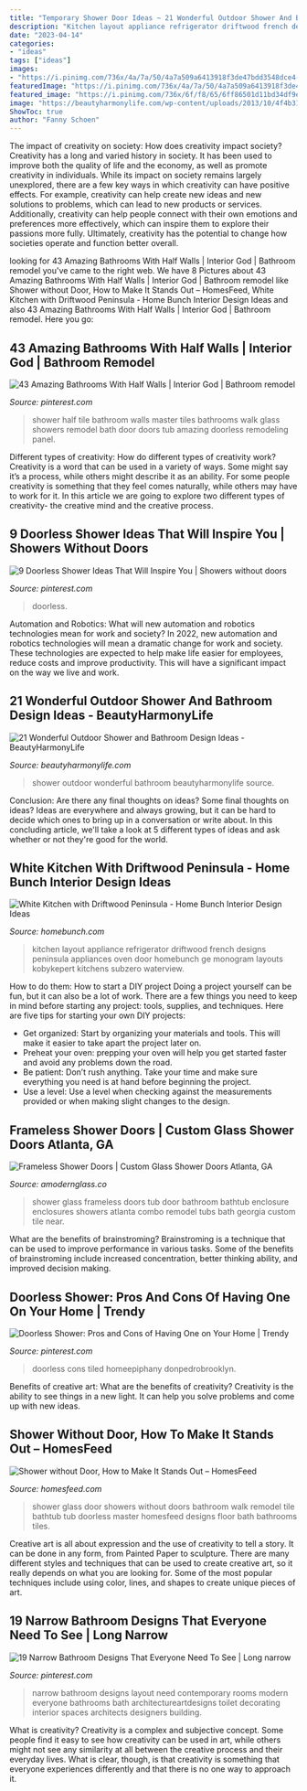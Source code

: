 ```yaml
---
title: "Temporary Shower Door Ideas ~ 21 Wonderful Outdoor Shower And Bathroom Design Ideas"
description: "Kitchen layout appliance refrigerator driftwood french designs peninsula appliances oven door homebunch ge monogram layouts kobykepert kitchens subzero waterview"
date: "2023-04-14"
categories:
- "ideas"
tags: ["ideas"]
images:
- "https://i.pinimg.com/736x/4a/7a/50/4a7a509a6413918f3de47bdd3548dce4--tile-showers-shower-tiles.jpg"
featuredImage: "https://i.pinimg.com/736x/4a/7a/50/4a7a509a6413918f3de47bdd3548dce4--tile-showers-shower-tiles.jpg"
featured_image: "https://i.pinimg.com/736x/6f/f8/65/6ff86501d11bd34df9ec74f51620baca.jpg"
image: "https://beautyharmonylife.com/wp-content/uploads/2013/10/4f4b317fb94ab.jpg"
ShowToc: true
author: "Fanny Schoen"
---
```



The impact of creativity on society: How does creativity impact society?
Creativity has a long and varied history in society. It has been used to improve both the quality of life and the economy, as well as promote creativity in individuals. While its impact on society remains largely unexplored, there are a few key ways in which creativity can have positive effects. For example, creativity can help create new ideas and new solutions to problems, which can lead to new products or services. Additionally, creativity can help people connect with their own emotions and preferences more effectively, which can inspire them to explore their passions more fully. Ultimately, creativity has the potential to change how societies operate and function better overall.

	

		
looking for 43 Amazing Bathrooms With Half Walls | Interior God | Bathroom remodel you've came to the right web. We have 8 Pictures about 43 Amazing Bathrooms With Half Walls | Interior God | Bathroom remodel like Shower without Door, How to Make It Stands Out – HomesFeed, White Kitchen with Driftwood Peninsula - Home Bunch Interior Design Ideas and also 43 Amazing Bathrooms With Half Walls | Interior God | Bathroom remodel. Here you go:
		
    
## 43 Amazing Bathrooms With Half Walls | Interior God | Bathroom Remodel

<img loading=lazy src="https://i.pinimg.com/736x/4a/7a/50/4a7a509a6413918f3de47bdd3548dce4--tile-showers-shower-tiles.jpg" onerror="this.onerror=null;this.src='https://tse4.mm.bing.net/th?id=OIP.uEsbn5SGB_XEtr1dtejrSwHaMa&amp;pid=15.1';" alt="43 Amazing Bathrooms With Half Walls | Interior God | Bathroom remodel">

_Source: pinterest.com_

>shower half tile bathroom walls master tiles bathrooms walk glass showers remodel bath door doors tub amazing doorless remodeling panel. 

	

Different types of creativity: How do different types of creativity work?
Creativity is a word that can be used in a variety of ways. Some might say it’s a process, while others might describe it as an ability. For some people creativity is something that they feel comes naturally, while others may have to work for it. In this article we are going to explore two different types of creativity- the creative mind and the creative process.

    
## 9 Doorless Shower Ideas That Will Inspire You | Showers Without Doors

<img loading=lazy src="https://i.pinimg.com/736x/74/fc/ac/74fcacbe73479c4daddf55a4dfd6ad4f.jpg" onerror="this.onerror=null;this.src='https://tse3.mm.bing.net/th?id=OIP.ml3c0fUnIkP2IU6AZeLXBgHaLI&amp;pid=15.1';" alt="9 Doorless Shower Ideas That Will Inspire You | Showers without doors">

_Source: pinterest.com_

>doorless. 

	

Automation and Robotics: What will new automation and robotics technologies mean for work and society?
In 2022, new automation and robotics technologies will mean a dramatic change for work and society. These technologies are expected to help make life easier for employees, reduce costs and improve productivity. This will have a significant impact on the way we live and work.

    
## 21 Wonderful Outdoor Shower And Bathroom Design Ideas - BeautyHarmonyLife

<img loading=lazy src="https://beautyharmonylife.com/wp-content/uploads/2013/10/4f4b317fb94ab.jpg" onerror="this.onerror=null;this.src='https://tse3.mm.bing.net/th?id=OIP.hkbEkrtD6laufFW0J3wJYQHaLI&amp;pid=15.1';" alt="21 Wonderful Outdoor Shower and Bathroom Design Ideas - BeautyHarmonyLife">

_Source: beautyharmonylife.com_

>shower outdoor wonderful bathroom beautyharmonylife source. 

	

Conclusion: Are there any final thoughts on ideas?
Some final thoughts on ideas? Ideas are everywhere and always growing, but it can be hard to decide which ones to bring up in a conversation or write about. In this concluding article, we'll take a look at 5 different types of ideas and ask whether or not they're good for the world.

    
## White Kitchen With Driftwood Peninsula - Home Bunch Interior Design Ideas

<img loading=lazy src="http://www.homebunch.com/wp-content/uploads/2017/06/Kitchen-Appliance-Layout-ideas.-Kitchen-Appliance-Layout-ideas.-Kitchen-Appliance-Layout-ideas.-Kitchen-Appliance-Layout-ideas-KitchenApplianceLayout-KitchenApplianceLayoutideas.jpg" onerror="this.onerror=null;this.src='https://tse4.mm.bing.net/th?id=OIP.F0aZYftQwHyTA8QkkUrZRQHaLN&amp;pid=15.1';" alt="White Kitchen with Driftwood Peninsula - Home Bunch Interior Design Ideas">

_Source: homebunch.com_

>kitchen layout appliance refrigerator driftwood french designs peninsula appliances oven door homebunch ge monogram layouts kobykepert kitchens subzero waterview. 

	

How to do them: How to start a DIY project
Doing a project yourself can be fun, but it can also be a lot of work. There are a few things you need to keep in mind before starting any project: tools, supplies, and techniques. Here are five tips for starting your own DIY projects: 
- Get organized: Start by organizing your materials and tools. This will make it easier to take apart the project later on. 
- Preheat your oven: prepping your oven will help you get started faster and avoid any problems down the road. 
- Be patient: Don’t rush anything. Take your time and make sure everything you need is at hand before beginning the project. 
- Use a level: Use a level when checking against the measurements provided or when making slight changes to the design.

    
## Frameless Shower Doors | Custom Glass Shower Doors Atlanta, GA

<img loading=lazy src="https://www.amodernglass.co/wp-content/uploads/2015/07/frameless-glass-shower-door-atlanta-009.jpg" onerror="this.onerror=null;this.src='https://tse1.mm.bing.net/th?id=OIP.957X9tWDoD6vlQWEtNc_lwHaJ4&amp;pid=15.1';" alt="Frameless Shower Doors | Custom Glass Shower Doors Atlanta, GA">

_Source: amodernglass.co_

>shower glass frameless doors tub door bathroom bathtub enclosure enclosures showers atlanta combo remodel tubs bath georgia custom tile near. 

	

What are the benefits of brainstroming?
Brainstroming is a technique that can be used to improve performance in various tasks. Some of the benefits of brainstroming include increased concentration, better thinking ability, and improved decision making.

    
## Doorless Shower: Pros And Cons Of Having One On Your Home | Trendy

<img loading=lazy src="https://i.pinimg.com/736x/6f/f8/65/6ff86501d11bd34df9ec74f51620baca.jpg" onerror="this.onerror=null;this.src='https://tse1.mm.bing.net/th?id=OIP.bT6xFGSS8mLfTFGXXUxCBQHaH8&amp;pid=15.1';" alt="Doorless Shower: Pros and Cons of Having One on Your Home | Trendy">

_Source: pinterest.com_

>doorless cons tiled homeepiphany donpedrobrooklyn. 

	

Benefits of creative art: What are the benefits of creativity?
Creativity is the ability to see things in a new light. It can help you solve problems and come up with new ideas.

    
## Shower Without Door, How To Make It Stands Out – HomesFeed

<img loading=lazy src="https://homesfeed.com/wp-content/uploads/2015/08/Shower-without-door-with-transparent-glass-panels-and-multiple-showerheads-a-heldhand-showerhead-built-in-bathtub-fixture.jpg" onerror="this.onerror=null;this.src='https://tse2.mm.bing.net/th?id=OIP.ZfN_5DZ0vZAUlVQleiK0nQHaJ4&amp;pid=15.1';" alt="Shower without Door, How to Make It Stands Out – HomesFeed">

_Source: homesfeed.com_

>shower glass door showers without doors bathroom walk remodel tile bathtub tub doorless master homesfeed designs floor bath bathrooms tiles. 

	

Creative art is all about expression and the use of creativity to tell a story. It can be done in any form, from Painted Paper to sculpture. There are many different styles and techniques that can be used to create creative art, so it really depends on what you are looking for. Some of the most popular techniques include using color, lines, and shapes to create unique pieces of art.

    
## 19 Narrow Bathroom Designs That Everyone Need To See | Long Narrow

<img loading=lazy src="https://i.pinimg.com/736x/70/4d/c5/704dc5d329eeda9f246f8a7a89112bb1--narrow-bathroom-designs-small-long-bathroom-ideas.jpg" onerror="this.onerror=null;this.src='https://tse2.mm.bing.net/th?id=OIP.U_vYmpo5g9M49hgdAFJKigAAAA&amp;pid=15.1';" alt="19 Narrow Bathroom Designs That Everyone Need To See | Long narrow">

_Source: pinterest.com_

>narrow bathroom designs layout need contemporary rooms modern everyone bathrooms bath architectureartdesigns toilet decorating interior spaces architects designers building. 

	

What is creativity?
Creativity is a complex and subjective concept. Some people find it easy to see how creativity can be used in art, while others might not see any similarity at all between the creative process and their everyday lives. What is clear, though, is that creativity is something that everyone experiences differently and that there is no one way to approach it.


